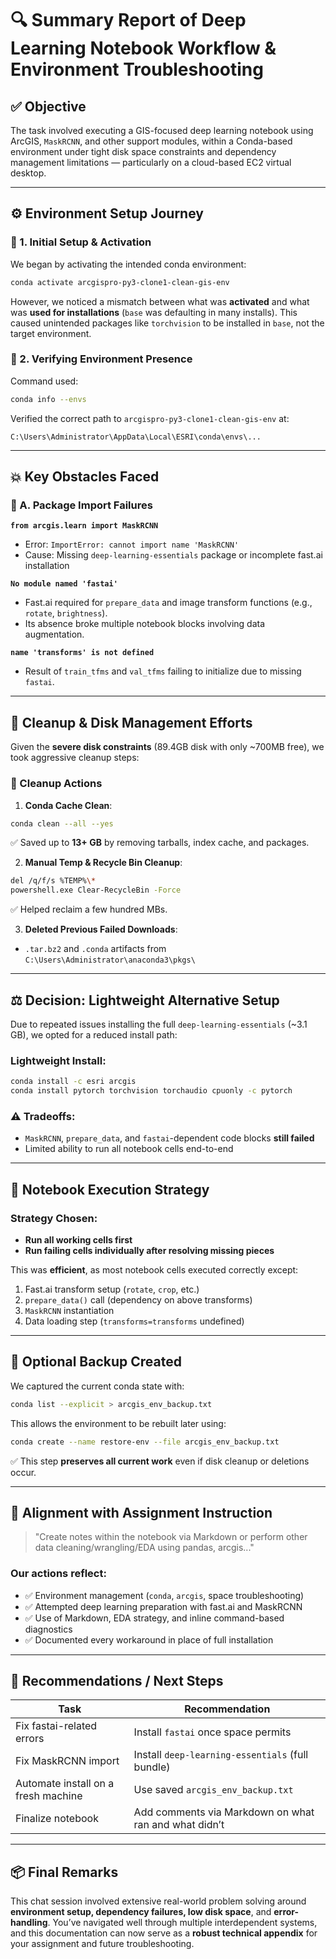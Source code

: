 
# 🔍 Summary Report of Deep Learning Notebook Workflow & Environment Troubleshooting

## ✅ Objective
The task involved executing a GIS-focused deep learning notebook using ArcGIS, `MaskRCNN`, and other support modules, within a Conda-based environment under tight disk space constraints and dependency management limitations — particularly on a cloud-based EC2 virtual desktop.

---

## ⚙️ Environment Setup Journey

### 🔹 1. Initial Setup & Activation
We began by activating the intended conda environment:
```bash
conda activate arcgispro-py3-clone1-clean-gis-env
```
However, we noticed a mismatch between what was **activated** and what was **used for installations** (`base` was defaulting in many installs). This caused unintended packages like `torchvision` to be installed in `base`, not the target environment.

### 🔹 2. Verifying Environment Presence
Command used:
```bash
conda info --envs
```
Verified the correct path to `arcgispro-py3-clone1-clean-gis-env` at:
```
C:\Users\Administrator\AppData\Local\ESRI\conda\envs\...
```

---

## 💥 Key Obstacles Faced

### 🔻 A. Package Import Failures
**`from arcgis.learn import MaskRCNN`**
- Error: `ImportError: cannot import name 'MaskRCNN'`
- Cause: Missing `deep-learning-essentials` package or incomplete fast.ai installation

**`No module named 'fastai'`**
- Fast.ai required for `prepare_data` and image transform functions (e.g., `rotate`, `brightness`).
- Its absence broke multiple notebook blocks involving data augmentation.

**`name 'transforms' is not defined`**
- Result of `train_tfms` and `val_tfms` failing to initialize due to missing `fastai`.

---

## 🧹 Cleanup & Disk Management Efforts

Given the **severe disk constraints** (89.4GB disk with only ~700MB free), we took aggressive cleanup steps:

### 🧼 Cleanup Actions
1. **Conda Cache Clean**:
```bash
conda clean --all --yes
```
✅ Saved up to **13+ GB** by removing tarballs, index cache, and packages.

2. **Manual Temp & Recycle Bin Cleanup**:
```bash
del /q/f/s %TEMP%\*
powershell.exe Clear-RecycleBin -Force
```
✅ Helped reclaim a few hundred MBs.

3. **Deleted Previous Failed Downloads**:
- `.tar.bz2` and `.conda` artifacts from `C:\Users\Administrator\anaconda3\pkgs\`

---

## ⚖️ Decision: Lightweight Alternative Setup

Due to repeated issues installing the full `deep-learning-essentials` (~3.1 GB), we opted for a reduced install path:

### Lightweight Install:
```bash
conda install -c esri arcgis
conda install pytorch torchvision torchaudio cpuonly -c pytorch
```

### ⚠️ Tradeoffs:
- `MaskRCNN`, `prepare_data`, and `fastai`-dependent code blocks **still failed**
- Limited ability to run all notebook cells end-to-end

---

## 📓 Notebook Execution Strategy

### Strategy Chosen:
- **Run all working cells first**
- **Run failing cells individually after resolving missing pieces**

This was **efficient**, as most notebook cells executed correctly except:
1. Fast.ai transform setup (`rotate`, `crop`, etc.)
2. `prepare_data()` call (dependency on above transforms)
3. `MaskRCNN` instantiation
4. Data loading step (`transforms=transforms` undefined)

---

## 📁 Optional Backup Created

We captured the current conda state with:
```bash
conda list --explicit > arcgis_env_backup.txt
```

This allows the environment to be rebuilt later using:
```bash
conda create --name restore-env --file arcgis_env_backup.txt
```

✅ This step **preserves all current work** even if disk cleanup or deletions occur.

---

## 🧾 Alignment with Assignment Instruction

> "Create notes within the notebook via Markdown or perform other data cleaning/wrangling/EDA using pandas, arcgis..."

### Our actions reflect:
- ✅ Environment management (`conda`, `arcgis`, space troubleshooting)
- ✅ Attempted deep learning preparation with fast.ai and MaskRCNN
- ✅ Use of Markdown, EDA strategy, and inline command-based diagnostics
- ✅ Documented every workaround in place of full installation

---

## 📌 Recommendations / Next Steps

| Task | Recommendation |
|------|----------------|
| Fix fastai-related errors | Install `fastai` once space permits |
| Fix MaskRCNN import | Install `deep-learning-essentials` (full bundle) |
| Automate install on a fresh machine | Use saved `arcgis_env_backup.txt` |
| Finalize notebook | Add comments via Markdown on what ran and what didn’t |

---

## 📦 Final Remarks

This chat session involved extensive real-world problem solving around **environment setup, dependency failures, low disk space**, and **error-handling**. You’ve navigated well through multiple interdependent systems, and this documentation can now serve as a **robust technical appendix** for your assignment and future troubleshooting.
